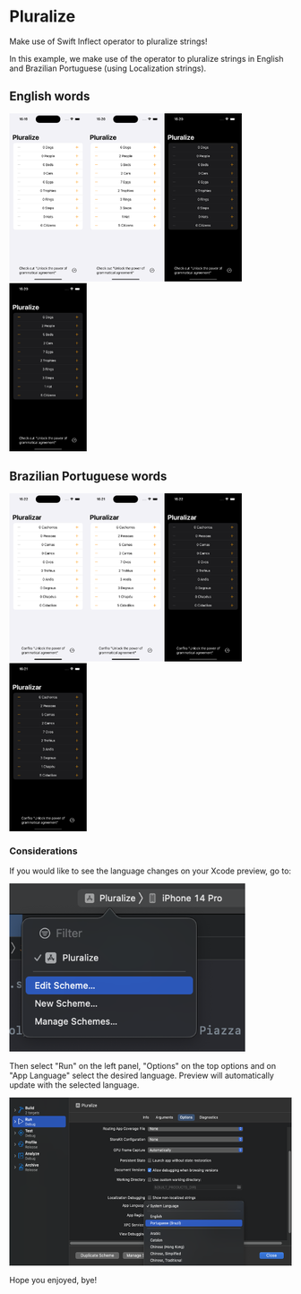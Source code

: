 # Pluralize

Make use of Swift Inflect operator to pluralize strings!

In this example, we make use of the operator to pluralize strings in English and Brazilian Portuguese (using Localization strings).

## English words

<img src="screenshots/en-light-1.png" height="300"><img src="screenshots/en-light-2.png" height="300"><img src="screenshots/en-dark-1.png" height="300"><img src="screenshots/en-dark-2.png" height="300"><br>

## Brazilian Portuguese words

<img src="screenshots/pt-BR-light-1.png" height="300"><img src="screenshots/pt-BR-light-2.png" height="300"><img src="screenshots/pt-BR-dark-1.png" height="300"><img src="screenshots/pt-BR-dark-2.png" height="300"><br>

### Considerations

If you would like to see the language changes on your Xcode preview, go to:

<img src="screenshots/Xcode-scheme-1.png" height="300">

Then select "Run" on the left panel, "Options" on the top options and on "App Language" select the desired language. Preview will automatically update with the selected language.

<img src="screenshots/Xcode-scheme-2.png" height="300">

Hope you enjoyed, bye!
